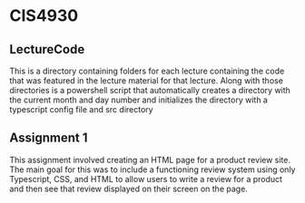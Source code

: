 # CIS4930

## LectureCode
This is a directory containing folders for each lecture containing the code that was featured in the lecture material for that lecture. Along with those directories is a powershell script that automatically creates a directory with the current month and day number and initializes the directory with a typescript config file and src directory

## Assignment 1
This assignment involved creating an HTML page for a product review site. The main goal for this was to include a functioning review system using only Typescript, CSS, and HTML to allow users to write a review for a product and then see that review displayed on their screen on the page. 

